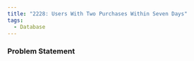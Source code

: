 ```yaml
---
title: "2228: Users With Two Purchases Within Seven Days"
tags:
  - Database
---
```

### Problem Statement

